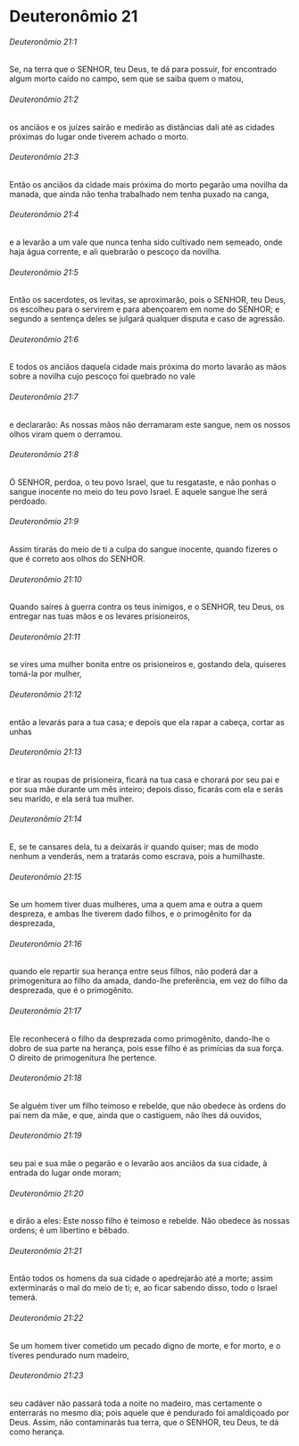 # Deuteronômio 21

###### Deuteronômio 21:1

Se, na terra que o SENHOR, teu Deus, te dá para possuir, for encontrado algum morto caído no campo, sem que se saiba quem o matou,

###### Deuteronômio 21:2

os anciãos e os juízes sairão e medirão as distâncias dali até as cidades próximas do lugar onde tiverem achado o morto.

###### Deuteronômio 21:3

Então os anciãos da cidade mais próxima do morto pegarão uma novilha da manada, que ainda não tenha trabalhado nem tenha puxado na canga,

###### Deuteronômio 21:4

e a levarão a um vale que nunca tenha sido cultivado nem semeado, onde haja água corrente, e ali quebrarão o pescoço da novilha.

###### Deuteronômio 21:5

Então os sacerdotes, os levitas, se aproximarão, pois o SENHOR, teu Deus, os escolheu para o servirem e para abençoarem em nome do SENHOR; e segundo a sentença deles se julgará qualquer disputa e caso de agressão.

###### Deuteronômio 21:6

E todos os anciãos daquela cidade mais próxima do morto lavarão as mãos sobre a novilha cujo pescoço foi quebrado no vale

###### Deuteronômio 21:7

e declararão: As nossas mãos não derramaram este sangue, nem os nossos olhos viram quem o derramou.

###### Deuteronômio 21:8

Ó SENHOR, perdoa, o teu povo Israel, que tu resgataste, e não ponhas o sangue inocente no meio do teu povo Israel. E aquele sangue lhe será perdoado.

###### Deuteronômio 21:9

Assim tirarás do meio de ti a culpa do sangue inocente, quando fizeres o que é correto aos olhos do SENHOR.

###### Deuteronômio 21:10

Quando saíres à guerra contra os teus inimigos, e o SENHOR, teu Deus, os entregar nas tuas mãos e os levares prisioneiros,

###### Deuteronômio 21:11

se vires uma mulher bonita entre os prisioneiros e, gostando dela, quiseres tomá-la por mulher,

###### Deuteronômio 21:12

então a levarás para a tua casa; e depois que ela rapar a cabeça, cortar as unhas

###### Deuteronômio 21:13

e tirar as roupas de prisioneira, ficará na tua casa e chorará por seu pai e por sua mãe durante um mês inteiro; depois disso, ficarás com ela e serás seu marido, e ela será tua mulher.

###### Deuteronômio 21:14

E, se te cansares dela, tu a deixarás ir quando quiser; mas de modo nenhum a venderás, nem a tratarás como escrava, pois a humilhaste.

###### Deuteronômio 21:15

Se um homem tiver duas mulheres, uma a quem ama e outra a quem despreza, e ambas lhe tiverem dado filhos, e o primogênito for da desprezada,

###### Deuteronômio 21:16

quando ele repartir sua herança entre seus filhos, não poderá dar a primogenitura ao filho da amada, dando-lhe preferência, em vez do filho da desprezada, que é o primogênito.

###### Deuteronômio 21:17

Ele reconhecerá o filho da desprezada como primogênito, dando-lhe o dobro de sua parte na herança, pois esse filho é as primícias da sua força. O direito de primogenitura lhe pertence.

###### Deuteronômio 21:18

Se alguém tiver um filho teimoso e rebelde, que não obedece às ordens do pai nem da mãe, e que, ainda que o castiguem, não lhes dá ouvidos,

###### Deuteronômio 21:19

seu pai e sua mãe o pegarão e o levarão aos anciãos da sua cidade, à entrada do lugar onde moram;

###### Deuteronômio 21:20

e dirão a eles: Este nosso filho é teimoso e rebelde. Não obedece às nossas ordens; é um libertino e bêbado.

###### Deuteronômio 21:21

Então todos os homens da sua cidade o apedrejarão até a morte; assim exterminarás o mal do meio de ti; e, ao ficar sabendo disso, todo o Israel temerá.

###### Deuteronômio 21:22

Se um homem tiver cometido um pecado digno de morte, e for morto, e o tiveres pendurado num madeiro,

###### Deuteronômio 21:23

seu cadáver não passará toda a noite no madeiro, mas certamente o enterrarás no mesmo dia; pois aquele que é pendurado foi amaldiçoado por Deus. Assim, não contaminarás tua terra, que o SENHOR, teu Deus, te dá como herança.

